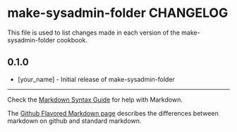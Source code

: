 make-sysadmin-folder CHANGELOG
==============================

This file is used to list changes made in each version of the make-sysadmin-folder cookbook.

0.1.0
-----
- [your_name] - Initial release of make-sysadmin-folder

- - -
Check the [Markdown Syntax Guide](http://daringfireball.net/projects/markdown/syntax) for help with Markdown.

The [Github Flavored Markdown page](http://github.github.com/github-flavored-markdown/) describes the differences between markdown on github and standard markdown.
